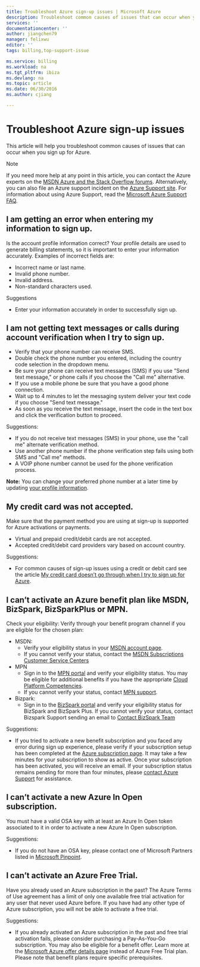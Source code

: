```yaml
---
title: Troubleshoot Azure sign-up issues | Microsoft Azure
description: Troubleshoot common causes of issues that can occur when you sign up for Azure.
services: ''
documentationcenter: ''
author: jiangchen79
manager: felixwu
editor: ''
tags: billing,top-support-issue

ms.service: billing
ms.workload: na
ms.tgt_pltfrm: ibiza
ms.devlang: na
ms.topic: article
ms.date: 06/30/2016
ms.author: cjiang

---
```

# Troubleshoot Azure sign-up issues
This article will help you troubleshoot common causes of issues that can occur when you sign up for Azure.

> [!NOTE]
> If you need more help at any point in this article, you can contact the Azure experts on the [MSDN Azure and the Stack Overflow forums](https://azure.microsoft.com/support/forums/). Alternatively, you can also file an Azure support incident on the [Azure Support site](http://go.microsoft.com/fwlink/?linkid=544831&clcid=0x409). For information about using Azure Support, read the [Microsoft Azure Support FAQ](https://azure.microsoft.com/support/faq/).
> 
> 

## I am getting an error when entering my information to sign up.
Is the account profile information correct?
Your profile details are used to generate billing statements, so it is important to enter your information accurately. Examples of incorrect fields are:

* Incorrect name or last name.
* Invalid phone number.
* Invalid address.
* Non-standard characters used.

Suggestions

* Enter your information accurately in order to successfully sign up.

## I am not getting text messages or calls during account verification when I try to sign up.
* Verify that your phone number can receive SMS.
* Double check the phone number you entered, including the country code selection in the dropdown menu.
* Be sure your phone can receive text messages (SMS) if you use "Send text message," or phone calls if you choose the "Call me" alternative.
* If you use a mobile phone be sure that you have a good phone connection.
* Wait up to 4 minutes to let the messaging system deliver your text code if you choose "Send text message."
* As soon as you receive the text message, insert the code in the text box and click the verification button to proceed.

Suggestions:

* If you do not receive text messages (SMS) in your phone, use the "call me" alternate verification method.
* Use another phone number if the phone verification step fails using both SMS and "Call me" methods.
* A VOIP phone number cannot be used for the phone verification process.

**Note:** You can change your preferred phone number at a later time by updating [your profile information](https://account.windowsazure.com/Profile).

## My credit card was not accepted.
Make sure that the payment method you are using at sign-up is supported for Azure activations or payments.

* Virtual and prepaid credit/debit cards are not accepted.
* Accepted credit/debit card providers vary based on account country.

Suggestions:

* For common causes of sign-up issues using a credit or debit card see the article [My credit card doesn’t go through when I try to sign up for Azure](billing-credit-card-fails-during-azure-sign-up.md).

## I can’t activate an Azure benefit plan like MSDN, BizSpark, BizSparkPlus or MPN.
Check your eligibility:
Verify through your benefit program channel if you are eligible for the chosen plan:

* MSDN:
  * Verify your eligibility status in your [MSDN account page](https://msdn.microsoft.com/subscriptions/manage/default.aspx).
  * If you cannot verify your status, contact the [MSDN Subscriptions Customer Service Centers](https://msdn.microsoft.com/subscriptions/contactus.aspx)
* MPN
  * Sign in to the [MPN portal](https://mspartner.microsoft.com/en/us/Pages/Locale.aspx) and verify your eligibility status. You may be eligible for additional benefits if you have the appropriate [Cloud Platform Competencies](https://mspartner.microsoft.com/en/us/pages/membership/cloud-platform-competency.aspx).
  * If you cannot verify your status, contact [MPN support](https://mspartner.microsoft.com/en/us/Pages/Support/Premium/contact-support.aspx).
* Bizpark:
  * Sign in to the [BizSpark portal](https://www.microsoft.com/bizspark/default.aspx#start-two) and verify your eligibility status for BizSpark and BizSpark Plus.
    If you cannot verify your status, contact Bizspark Support sending an email to [Contact BizSpark Team](mailto:bizspark@microsoft.com?subject=BizSpark%20Support&body=Thank%20you%20for%20contacting%20BizSpark.%20Please%20provide%20as%20much%20of%20the%20following%20information%20as%20possible,%20as%20it%20will%20help%20expedite%20our%20response%20to%20you.%0aContact%20name:%0aStartup%20name:%0aMicrosoft%20Account/Live%20ID:%0aSpecific%20description%20of%20issue%20experienced%20or%20question:%0a%0aThank%20you,%0a%0aThe%20BizSpark%20Team)

Suggestions:

* If you tried to activate a new benefit subscription and you faced any error during sign up experience, please verify if your subscription setup has been completed at the [Azure subscription page](http://account.windowsazure.com/Subscriptions). It may take a few minutes for your subscription to show as active. Once your subscription has been activated, you will receive an email. If your subscription status remains pending for more than four minutes, please [contact Azure Support](http://go.microsoft.com/fwlink/?linkid=544831&clcid=0x409) for assistance.

## I can’t activate a new Azure In Open subscription.
You must have a valid OSA key with at least an Azure In Open token associated to it in order to activate a new Azure In Open subscription.

Suggestions:

* If you do not have an OSA key, please contact one of Microsoft Partners listed in [Microsoft Pinpoint](http://pinpoint.microsoft.com/).

## I can’t activate an Azure Free Trial.
Have you already used an Azure subscription in the past? The Azure Terms of Use agreement has a limit of only one available free trial activation for any user that never used Azure before. If you have had any other type of Azure subscription, you will not be able to activate a free trial.

Suggestions:

* If you already activated an Azure subscription in the past and free trial activation fails, please consider purchasing a Pay-As-You-Go subscription. You may also be eligible for a benefit offer. Learn more at the [Microsoft Azure offer details page](https://azure.microsoft.com/support/legal/offer-details/) instead of Azure Free Trial plan. Please note that benefit plans require specific prerequisites.

